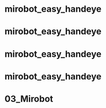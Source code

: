# mirobot_easy_handeye
# mirobot_easy_handeye
# mirobot_easy_handeye
# mirobot_easy_handeye
# 03_Mirobot
